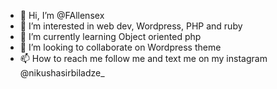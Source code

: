 - 👋 Hi, I’m @FAllensex
- 👀 I’m interested in web dev, Wordpress, PHP and ruby
- 🌱 I’m currently learning Object oriented php
- 💞️ I’m looking to collaborate on Wordpress theme 
- 📫 How to reach me  follow me and text me on my instagram @nikushasirbiladze_

<!---
FAllensex/FAllensex is a ✨ special ✨ repository because its `README.md` (this file) appears on your GitHub profile.
You can click the Preview link to take a look at your changes.
--->
